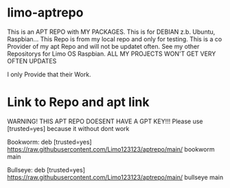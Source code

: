# limo-aptrepo
This is an APT REPO with MY PACKAGES. 
This is for DEBIAN z.b. Ubuntu, Raspbian...
This Repo is from my local repo and only for testing. This is a co Provider of my 
apt Repo and will not be updatet often.
See my other Repositorys for Limo OS Raspbian.
ALL MY PROJECTS WON'T GET VERY OFTEN UPDATES

I only Provide that their Work.

# Link to Repo and apt link
WARNING! THIS APT REPO DOESENT HAVE A GPT KEY!!! Please use [trusted=yes] because it without dont work

Bookworm:
deb [trusted=yes] https://raw.githubusercontent.com/Limo123123/aptrepo/main/ bookworm main 

Bullseye:
deb [trusted=yes] https://raw.githubusercontent.com/Limo123123/aptrepo/main/ bullseye main 
